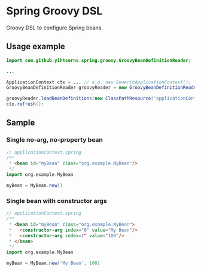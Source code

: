 Spring Groovy DSL
=================
Groovy DSL to configure Spring beans.

Usage example
-------------
```java
import com.github.yihtserns.spring.groovy.GroovyBeanDefinitionReader;

...

ApplicationContext ctx = ... // e.g. new GenericApplicationContext();
GroovyBeanDefinitionReader groovyReader = new GroovyBeanDefinitionReader();

groovyReader.loadBeanDefinitions(new ClassPathResource("applicationContext.spring"));
ctx.refresh();
```

Sample
------
### Single no-arg, no-property bean
```groovy
// applicationContext.spring
/**
 * <bean id="myBean" class="org.example.MyBean"/>
 */
import org.example.MyBean

myBean = MyBean.new()
```

### Single bean with constructor args
```groovy
// applicationContext.spring
/**
 * <bean id="myBean" class="org.example.MyBean">
 *   <constructor-arg index="0" value="My Bean"/>
 *   <constructor-arg index=1" value="100"/>
 * </bean>
 */
import org.example.MyBean

myBean = MyBean.new('My Bean', 100)
```